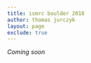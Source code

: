 ```yaml
---
title: ismrc boulder 2018
author: thomas jurczyk
layout: page
exclude: true
---
```


*Coming soon*
